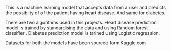 This is  a machine learning model that accepts data from a user and predicts the possibilty of of the patient having heart disease.
And same for diabetes.

There are two algorithms used in this projects.
Heart  disease prediction model is trained by standardising the data and using Random forest classifier .
Diabetes prediction model is tarined using Logistic regression. 

Datasets for both the models have been sourced form Kaggle.com
